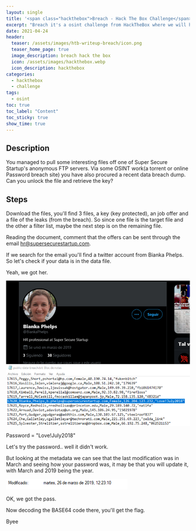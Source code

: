```yaml
---
layout: single
title: '<span class="hackthebox">Breach - Hack The Box Challenge</span>'
excerpt: "Breach it's a osint challenge from HackTheBox where we will have to find out information in some files coming from a company leak."
date: 2021-04-24
header:
  teaser: /assets/images/htb-writeup-breach/icon.png
  teaser_home_page: true
  image_description: breach hack the box
  icon: /assets/images/hackthebox.webp
  icon_description: hackthebox
categories:
  - hackthebox
  - challenge
tags:
  - osint
toc: true
toc_label: "Content"
toc_sticky: true
show_time: true
---
```


## Description

You managed to pull some interesting files off one of Super Secure Startup's anonymous FTP servers. Via some OSINT work(a torrent or online Password breach site) you have also procured a recent data breach dump. Can you unlock the file and retrieve the key?

## Steps

Download the files, you'll find 3 files, a key (key protected), an job offer and a file of the leaks (from the breach).
So since one file is the target file and the other a filter list, maybe the next step is on the remaining file.

Reading the document, comment that the offers can be sent through the email hr@supersecurestartup.com.

If we search for the email you'll find a twitter account from Bianka Phelps.
So let's check if your data is in the data file.

Yeah, we got her.

<a href="/assets/images/htb-writeup-breach/bianka.png">
    <img src="/assets/images/htb-writeup-breach/bianka.png">
</a>

Password = "Love!July2018"

Let's try the password.. well it didn't work.

But looking at the metadata we can see that the last modification was in March and seeing how your password was, it may be that you will update it, with March and 2019 being the year.

<a href="/assets/images/htb-writeup-breach/mod.png">
    <img src="/assets/images/htb-writeup-breach/mod.png">
</a>

OK, we got the pass.

Now decoding the BASE64 code there, you'll get the flag.

Byee
